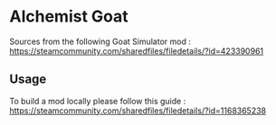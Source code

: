 # Alchemist Goat

Sources from the following Goat Simulator mod : https://steamcommunity.com/sharedfiles/filedetails/?id=423390961

## Usage

To build a mod locally please follow this guide : https://steamcommunity.com/sharedfiles/filedetails/?id=1168365238
